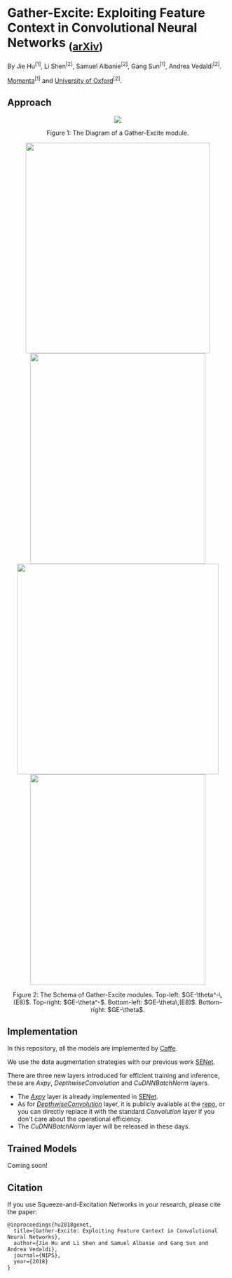 # Gather-Excite: Exploiting Feature Context in Convolutional Neural Networks <sub>([arXiv](https://arxiv.org/pdf/1810.12348.pdf))</sub>
By Jie Hu<sup>[1]</sup>, Li Shen<sup>[2]</sup>, Samuel Albanie<sup>[2]</sup>, Gang Sun<sup>[1]</sup>, Andrea Vedaldi<sup>[2]</sup>.

[Momenta](https://momenta.ai/)<sup>[1]</sup> and [University of Oxford](http://www.robots.ox.ac.uk/~vgg/)<sup>[2]</sup>.

## Approach
<div align="center">
  <img src="https://github.com/hujie-frank/GENet/blob/master/figures/GE-module.jpg">
</div>
<p align="center">
  Figure 1: The Diagram of a Gather-Excite module.
</p>

<div align="center">
  <img src="https://github.com/hujie-frank/GENet/blob/master/figures/GEPF8.jpg"  width="420" height="480">
  <img src="https://github.com/hujie-frank/GENet/blob/master/figures/GEPF.jpg" width="400" height="480">
  <img src="https://github.com/hujie-frank/GENet/blob/master/figures/GEP8.jpg" width="460" height="480">
  <img src="https://github.com/hujie-frank/GENet/blob/master/figures/GEP.jpg"  width="400" height="480">
</div>
<p align="center">
  Figure 2: The Schema of Gather-Excite modules. Top-left: $GE-\theta^-\,(E8)$. Top-right: $GE-\theta^-$. Bottom-left: $GE-\theta\,(E8)$. Bottom-right: $GE-\theta$.
</p>

## Implementation
In this repository, all the models are implemented by [Caffe](https://github.com/BVLC/caffe).
 
We use the data augmentation strategies with our previous work [SENet](https://github.com/hujie-frank/SENet). 

There are three new layers introduced for efficient training and inference, these are *Axpy*, *DepthwiseConvolution* and *CuDNNBatchNorm* layers.  
+ The [*Axpy*](https://github.com/hujie-frank/SENet/blob/master/src/caffe/layers/) layer is already implemented in [SENet](https://github.com/hujie-frank/SENet).
+ As for [*DepthwiseConvolution*](https://github.com/yonghenglh6/DepthwiseConvolution/tree/master/caffe/src/caffe/layers) layer, it is publicly avaliable at the [repo](https://github.com/yonghenglh6/DepthwiseConvolution/), or you can directly replace it with the standard *Convolution* layer if you don't care about the operational efficiency.
+ The *CuDNNBatchNorm* layer will be released in these days.

## Trained Models
Coming soon!

## Citation

If you use Squeeze-and-Excitation Networks in your research, please cite the paper:
    
    @inproceedings{hu2018genet,
      title={Gather-Excite: Exploiting Feature Context in Convolutional Neural Networks},
      author={Jie Hu and Li Shen and Samuel Albanie and Gang Sun and Andrea Vedaldi},
      journal={NIPS},
      year={2018}
    }
